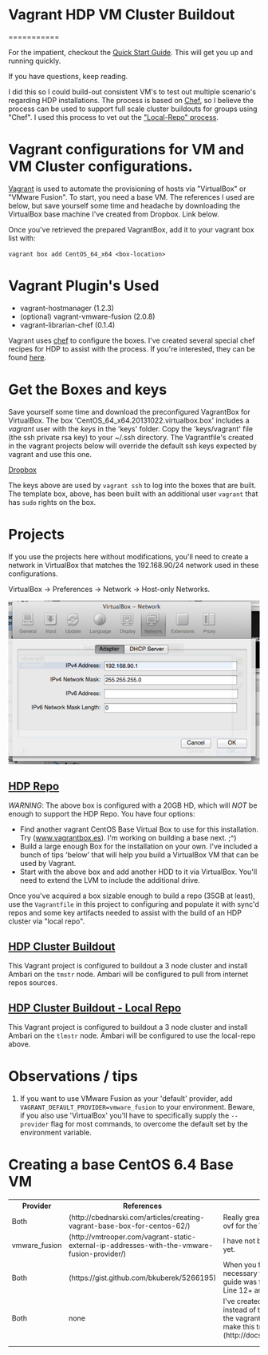 # Vagrant HDP VM Cluster Buildout
===========

For the impatient, checkout the [Quick Start Guide](quick_start.md).  This will get you up and running quickly.  

If you have questions, keep reading.

I did this so I could build-out consistent VM's to test out multiple scenario's regarding HDP installations.  The process is based on [Chef](http://docs.opscode.com), so I believe the process can be used to support full scale cluster buildouts for groups using "Chef".  I used this process to vet out the ["Local-Repo" process](hdp_repo).

# Vagrant configurations for VM and VM Cluster configurations.

[Vagrant](http://www.vagrantup.com) is used to automate the provisioning of hosts via "VirtualBox" or "VMware Fusion".  To start, you need a base VM.  The references I used are below, but save yourself some time and headache by downloading the VirtualBox base machine I've created from Dropbox. Link below.

Once you've retrieved the prepared VagrantBox, add it to your vagrant box list with:

`vagrant box add CentOS_64_x64 <box-location>`

# Vagrant Plugin's Used

- vagrant-hostmanager (1.2.3)
- (optional) vagrant-vmware-fusion (2.0.8)
- vagrant-librarian-chef (0.1.4)

Vagrant uses [chef](http://docs.opscode.com) to configure the boxes.  I've created several special chef recipes for HDP to assist with the process.  If you're interested, they can be found [here](https://github.com/dstreev/chef_recipes).

# Get the Boxes and keys

Save yourself some time and download the preconfigured VagrantBox for VirtualBox.  The box 'CentOS_64_x64.20131022.virtualbox.box' includes a *vagrant* user with the *keys* in the 'keys' folder.  Copy the 'keys/vagrant' file (the ssh private rsa key) to your ~/.ssh directory.  The Vagrantfile's created in the vagrant projects below will override the default ssh keys expected by vagrant and use this one.

[Dropbox](https://www.dropbox.com/sh/eamvf0ilsu8y68k/9w1fY-AmcR)

The keys above are used by `vagrant ssh` to log into the boxes that are built.  The template box, above, has been built with an additional user `vagrant` that has `sudo` rights on the box.

# Projects

If you use the projects here without modifications, you'll need to create a network in VirtualBox that matches the 192.168.90/24 network used in these configurations. 

VirtualBox -> Preferences -> Network -> Host-only Networks.

![VirtualBox Network](virtualbox_network.png "VirtualBox Image")

## [HDP Repo](hdp_repo)

*WARNING*: The above box is configured with a 20GB HD, which will *NOT* be enough to support the HDP Repo.  You have four options:
- Find another vagrant CentOS Base Virtual Box to use for this installation. Try (www.vagrantbox.es). I'm working on building a base next. ;^)
- Build a large enough Box for the installation on your own.  I've included a bunch of tips 'below' that will help you build a VirtualBox VM that can be used by Vagrant.
- Start with the above box and add another HDD to it via VirtualBox.  You'll need to extend the LVM to include the additional drive.

Once you've acquired a box sizable enough to build a repo (35GB at least), use the `Vagrantfile` in this project to configuring and populate it with sync'd repos and some key artifacts needed to assist with the build of an HDP cluster via "local repo".

## [HDP Cluster Buildout](hdp_cluster_buildout)

This Vagrant project is configured to buildout a 3 node cluster and install Ambari on the `tmstr` node.  Ambari will be configured to pull from internet repos sources. 

## [HDP Cluster Buildout - Local Repo](hdp_cluster_buildout_local)

This Vagrant project is configured to buildout a 3 node cluster and install Ambari on the `tlmstr` node.  Ambari will be configured to use the local-repo above. 

# Observations / tips

1. If you want to use VMware Fusion as your 'default' provider, add `VAGRANT_DEFAULT_PROVIDER=vmware_fusion` to your environment.  Beware, if you also use 'VirtualBox' you'll have to specifically supply the `--provider` flag for most commands, to overcome the default set by the environment variable.

# Creating a base CentOS 6.4 Base VM
<table>
<tr><th>
Provider
</th><th>
References
</th><th>
Notes
</th></tr>
<tr><td>
Both
</td><td>
(http://cbednarski.com/articles/creating-vagrant-base-box-for-centos-62/)
</td><td>
Really great start, but has a few errors in it. IE: odf should be ovf for the Virtual Box Installations
</td></tr>
<tr><td>
vmware_fusion
</td><td>
(http://vmtrooper.com/vagrant-static-external-ip-addresses-with-the-vmware-fusion-provider/)
</td><td>
I have not been able to create a VM Fusion Box that works yet.
</td></tr>
<tr><td>
Both
</td><td>
(https://gist.github.com/bkuberek/5266195)
</td><td>
When you finally get your box working, these steps will be necessary the allow the vagrant hostmanager plugin.  This guide was for SUSE, but is relevant, partly, for RHEL/CentOS.  Line 12+ are good for RHEL/CentOS.
</td></tr>
<tr><td>
Both
</td><td>
none
</td><td>
I've created an SSH key pair that I use with my base VM's, instead of the keys that are "WELL" known for vagrant.  Use the vagrant SSH configuration settings describe here to make this transparent: (http://docs.vagrantup.com/v2/vagrantfile/ssh_settings.html)
</td></tr>
<tr><td>

</td><td>

</td><td>

</td></tr>
<tr><td>

</td><td>

</td><td>

</td></tr>
</table>

